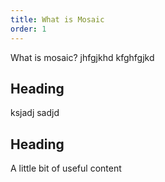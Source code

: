 ```yaml
---
title: What is Mosaic
order: 1
---
```

What is mosaic? jhfgjkhd kfghfgjkd

## Heading

ksjadj sadjd 

## Heading
A little bit of useful content